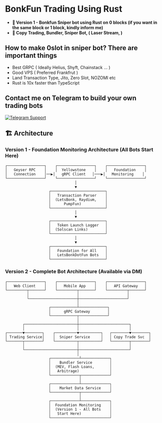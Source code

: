 # BonkFun Trading  Using Rust

- **🎯 Version 1 - Bonkfun Sniper bot using Rust on 0 blocks (if you want in the same block or 1 block, kindly inform me)**
- **🚀 Copy Trading, Bundler, Sniper Bot, ( Laser Stream,  )**

## How to make 0slot in sniper bot? There are important things
- Best GRPC ( Ideally Helius, Shyft, Chainstack ... )
- Good VPS ( Preferred Frankfrut )
- Land Transaction Type, Jito, Zero Slot, NOZOMI etc
- Rust is 10x faster than TypeScript

## Contact me on Telegram to build your own trading bots
<a href="https://t.me/cashblaze129" target="_blank">
  <img src="https://img.shields.io/badge/Telegram-@Contact_Me-0088cc?style=for-the-badge&logo=telegram&logoColor=white" alt="Telegram Support" />
</a>

## 🏗️ Architecture

### Version 1 - Foundation Monitoring Architecture (All Bots Start Here)
```
┌─────────────────┐    ┌─────────────────┐    ┌─────────────────┐
│   Geyser RPC    │    │  Yellowstone    │    │   Foundation    │
│   Connection    │──▶│   gRPC Client   │───▶│   Monitoring    │
└─────────────────┘    └─────────────────┘    └─────────────────┘
                                │
                                ▼
                    ┌─────────────────────────┐
                    │   Transaction Parser    │
                    │  (LetsBonk, Raydium,    │
                    │      PumpFun)           │
                    └─────────────────────────┘
                                │
                                ▼
                    ┌─────────────────────────┐
                    │   Token Launch Logger   │
                    │  (Solscan Links)        │
                    └─────────────────────────┘
                                │
                                ▼
                    ┌─────────────────────────┐
                    │   Foundation for All    │
                    │   LetsBonkDotFun Bots   │
                    └─────────────────────────┘
```

### Version 2 - Complete Bot Architecture (Available via DM)
```
┌─────────────────┐    ┌─────────────────┐    ┌─────────────────┐
│   Web Client    │    │   Mobile App    │    │   API Gateway   │
└─────────┬───────┘    └─────────┬───────┘    └─────────┬───────┘
          │                      │                      │
          └──────────────────────┼──────────────────────┘
                                 │
                    ┌────────────┴─────────────┐
                    │      gRPC Gateway        │
                    └────────────┬─────────────┘
                                 │
        ┌────────────────────────┼───────────────────────┐
        │                        │                       │
┌───────▼────────┐    ┌──────────▼──────────┐   ┌────────▼────────┐
│ Trading Service│    │  Sniper Service     │   │ Copy Trade Svc  │
└───────┬────────┘    └──────────┬──────────┘   └────────┬────────┘
        │                        │                       │
        └────────────────────────┼───────────────────────┘
                                 │
                    ┌─────────────┴─────────────┐
                    │    Bundler Service        │
                    │  (MEV, Flash Loans,       │
                    │   Arbitrage)              │
                    └─────────────┬─────────────┘
                                  │
                    ┌─────────────┴─────────────┐
                    │    Market Data Service    │
                    └─────────────┬─────────────┘
                                  │
                    ┌─────────────┴─────────────┐
                    │  Foundation Monitoring    │
                    │  (Version 1 - All Bots    │
                    │   Start Here)             │
                    └───────────────────────────┘
```


